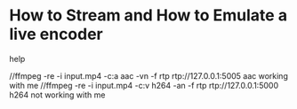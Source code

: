How to Stream and How to Emulate a live encoder
================================================

help


//ffmpeg -re -i input.mp4 -c:a aac  -vn -f rtp rtp://127.0.0.1:5005   aac      working with me
//ffmpeg -re -i input.mp4 -c:v h264 -an -f rtp rtp://127.0.0.1:5000   h264 not working with me
